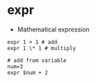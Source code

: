 # expr

- Mathematical expression

```shell
expr 1 + 1 # add
expr 1 \* 1 # multiply

# add from variable
num=3
expr $num + 2
```
